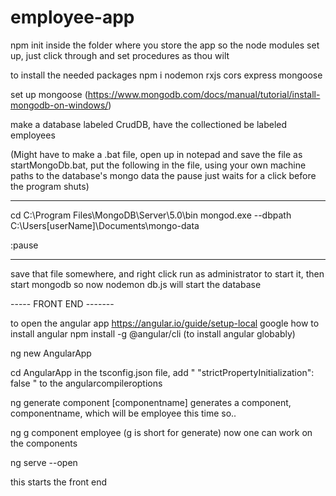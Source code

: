 # employee-app

npm init inside the folder where you store the app so the node modules set up, just click through and set procedures as thou wilt

to install the needed packages
npm i nodemon  rxjs cors express mongoose 

set up mongoose (https://www.mongodb.com/docs/manual/tutorial/install-mongodb-on-windows/)

make a database labeled CrudDB, have the collectioned be labeled employees

(Might have to make a .bat file, open up in notepad and save the file as startMongoDb.bat, put the following in the file, using your own machine paths to the database's mongo data 
the pause just waits for a click before the program shuts)


____
cd C:\Program Files\MongoDB\Server\5.0\bin
mongod.exe --dbpath C:\Users\[userName]\Documents\mongo-data

:pause
____
save that file somewhere, and right click run as administrator to start it, then start mongodb
so now
nodemon db.js will start the database

 ----- FRONT END -------
 
to open the angular app https://angular.io/guide/setup-local
google how to install angular
npm install -g @angular/cli (to install angular globably)

ng new AngularApp

cd AngularApp in the tsconfig.json file, add " "strictPropertyInitialization": false " to the angularcompileroptions

ng generate component [componentname] generates a component, componentname, which will be employee this time so..

ng g component employee (g is short for generate)
now one can work on the components 

ng serve --open

this starts the front end
